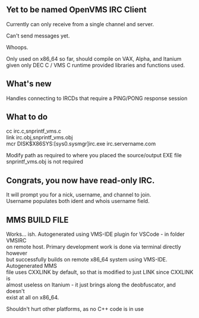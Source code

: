 ## Yet to be named OpenVMS IRC Client

Currently can only receive from a single channel and server.

Can't send messages yet. 

Whoops. 

Only used on x86_64 so far, should compile on VAX, Alpha, and Itanium   
given only DEC C / VMS C runtime provided libraries and functions used.

## What's new

Handles connecting to IRCDs that require a PING/PONG response session  

## What to do
cc irc.c,snprintf_vms.c  
link irc.obj,snprintf_vms.obj  
mcr DISK$X86SYS:[sys0.sysmgr]irc.exe irc.servername.com  

Modify path as required to where you placed the source/output EXE file  
snprintf_vms.obj is not required 

## Congrats, you now have read-only IRC.

It will prompt you for a nick, username, and channel to join.  
Username populates both ident and whois username field.  


## MMS BUILD FILE

Works... ish. Autogenerated using VMS-IDE plugin for VSCode - in folder VMSIRC  
on remote host. Primary development work is done via terminal directly however   
but successfully builds on remote x86_64 system using VMS-IDE. Autogenerated MMS  
file uses CXXLINK by default, so that is modified to just LINK since CXXLINK is  
almost useless on Itanium - it just brings along the deobfuscator, and doesn't   
exist at all on x86_64.   

Shouldn't hurt other platforms, as no C++ code is in use
